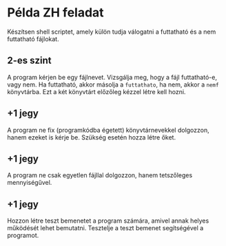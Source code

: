 # Példa ZH feladat

Készítsen shell scriptet, amely külön tudja válogatni a futtatható és a nem futtatható fájlokat.

## 2-es szint

A program kérjen be egy fájlnevet. Vizsgálja meg, hogy a fájl futtatható-e, vagy nem. Ha futtatható, akkor másolja a `futtathato`, ha nem, akkor a `nemf` könyvtárba. Ezt a két könyvtárt előzőleg kézzel létre kell hozni.

## +1 jegy

A program ne fix (programkódba égetett) könyvtárnevekkel dolgozzon, hanem ezeket is kérje be. Szükség esetén hozza létre őket.

## +1 jegy

A program ne csak egyetlen fájllal dolgozzon, hanem tetszőleges mennyiségűvel.

## +1 jegy

Hozzon létre teszt bemenetet a program számára, amivel annak helyes működését lehet bemutatni. Tesztelje a teszt bemenet segítségével a programot.

